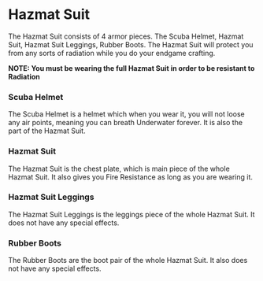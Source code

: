 # Hazmat Suit
The Hazmat Suit consists of 4 armor pieces. The Scuba Helmet, Hazmat Suit, Hazmat Suit Leggings, Rubber Boots. The Hazmat Suit will protect you from any sorts of radiation while you do your endgame crafting.

**NOTE: You must be wearing the full Hazmat Suit in order to be resistant to Radiation**
### Scuba Helmet
The Scuba Helmet is a helmet which when you wear it, you will not loose any air points, meaning you can breath Underwater forever. It is also the part of the Hazmat Suit.

### Hazmat Suit
The Hazmat Suit is the chest plate, which is main piece of the whole Hazmat Suit. It also gives you Fire Resistance as long as you are wearing it.

### Hazmat Suit Leggings
The Hazmat Suit Leggings is the leggings piece of the whole Hazmat Suit. It does not have any special effects.

### Rubber Boots
The Rubber Boots are the boot pair of the whole Hazmat Suit. It also does not have any special effects.